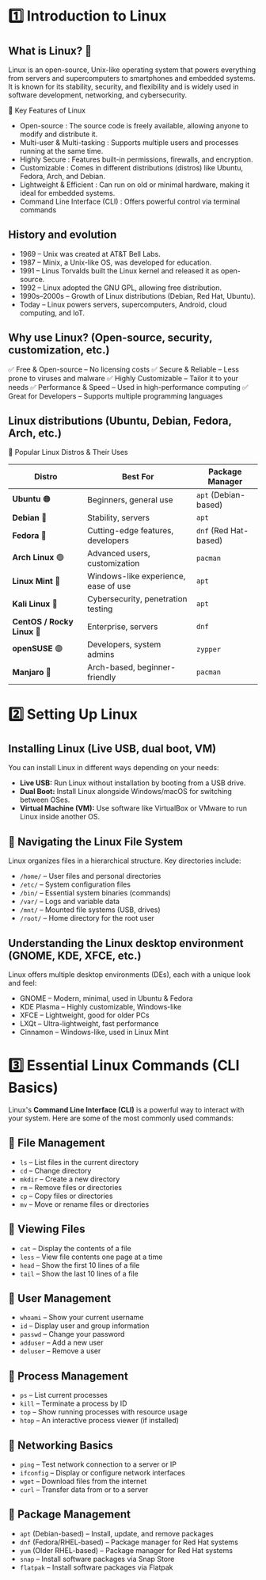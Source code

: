 # 1️⃣ Introduction to Linux  

## What is Linux? 🐧

Linux is an open-source, Unix-like operating system that powers everything from servers and supercomputers to smartphones and embedded systems. It is known for its stability, security, and flexibility and is widely used in software development, networking, and cybersecurity.


🔹 Key Features of Linux

- Open-source : The source code is freely available, allowing anyone to modify and distribute it.
- Multi-user & Multi-tasking : Supports multiple users and processes running at the same time.
- Highly Secure : Features built-in permissions, firewalls, and encryption.
- Customizable : Comes in different distributions (distros) like Ubuntu, Fedora, Arch, and Debian.
- Lightweight & Efficient : Can run on old or minimal hardware, making it ideal for embedded systems.
- Command Line Interface (CLI) : Offers powerful control via terminal commands

## History and evolution  

- 1969 – Unix was created at AT&T Bell Labs.
- 1987 – Minix, a Unix-like OS, was developed for education.
- 1991 – Linus Torvalds built the Linux kernel and released it as open-source.
- 1992 – Linux adopted the GNU GPL, allowing free distribution.
- 1990s–2000s – Growth of Linux distributions (Debian, Red Hat, Ubuntu).
- Today – Linux powers servers, supercomputers, Android, cloud computing, and IoT.

## Why use Linux? (Open-source, security, customization, etc.)  

✅ Free & Open-source – No licensing costs
✅ Secure & Reliable – Less prone to viruses and malware
✅ Highly Customizable – Tailor it to your needs
✅ Performance & Speed – Used in high-performance computing
✅ Great for Developers – Supports multiple programming languages

## Linux distributions (Ubuntu, Debian, Fedora, Arch, etc.)  

🔹 Popular Linux Distros & Their Uses  

| **Distro**   | **Best For** | **Package Manager** |
|-------------|-------------|------------------|
| **Ubuntu** 🟠  | Beginners, general use | `apt` (Debian-based) |
| **Debian** 🔴  | Stability, servers | `apt` |
| **Fedora** 🔵  | Cutting-edge features, developers | `dnf` (Red Hat-based) |
| **Arch Linux** 🟢  | Advanced users, customization | `pacman` |
| **Linux Mint** 🌱  | Windows-like experience, ease of use | `apt` |
| **Kali Linux** 🏴  | Cybersecurity, penetration testing | `apt` |
| **CentOS / Rocky Linux** 🏢  | Enterprise, servers | `dnf` |
| **openSUSE** 🟣  | Developers, system admins | `zypper` |
| **Manjaro** 🌿  | Arch-based, beginner-friendly | `pacman` |

# 2️⃣ Setting Up Linux  

## Installing Linux (Live USB, dual boot, VM)  


You can install Linux in different ways depending on your needs:  

- **Live USB:** Run Linux without installation by booting from a USB drive.  
- **Dual Boot:** Install Linux alongside Windows/macOS for switching between OSes.  
- **Virtual Machine (VM):** Use software like VirtualBox or VMware to run Linux inside another OS.  

## 🔹 Navigating the Linux File System  

Linux organizes files in a hierarchical structure. Key directories include:  

- `/home/` – User files and personal directories  
- `/etc/` – System configuration files  
- `/bin/` – Essential system binaries (commands)  
- `/var/` – Logs and variable data  
- `/mnt/` – Mounted file systems (USB, drives)  
- `/root/` – Home directory for the root user  


## Understanding the Linux desktop environment (GNOME, KDE, XFCE, etc.)  

Linux offers multiple desktop environments (DEs), each with a unique look and feel:

- GNOME – Modern, minimal, used in Ubuntu & Fedora
- KDE Plasma – Highly customizable, Windows-like
- XFCE – Lightweight, good for older PCs
- LXQt – Ultra-lightweight, fast performance
- Cinnamon – Windows-like, used in Linux Mint

# 3️⃣ Essential Linux Commands (CLI Basics)  


Linux's **Command Line Interface (CLI)** is a powerful way to interact with your system. Here are some of the most commonly used commands:  

## 🔹 File Management  

- `ls` – List files in the current directory  
- `cd` – Change directory  
- `mkdir` – Create a new directory  
- `rm` – Remove files or directories  
- `cp` – Copy files or directories  
- `mv` – Move or rename files or directories  

## 🔹 Viewing Files  

- `cat` – Display the contents of a file  
- `less` – View file contents one page at a time  
- `head` – Show the first 10 lines of a file  
- `tail` – Show the last 10 lines of a file  

## 🔹 User Management  

- `whoami` – Show your current username  
- `id` – Display user and group information  
- `passwd` – Change your password  
- `adduser` – Add a new user  
- `deluser` – Remove a user  

## 🔹 Process Management  

- `ps` – List current processes  
- `kill` – Terminate a process by ID  
- `top` – Show running processes with resource usage  
- `htop` – An interactive process viewer (if installed)  

## 🔹 Networking Basics  

- `ping` – Test network connection to a server or IP  
- `ifconfig` – Display or configure network interfaces  
- `wget` – Download files from the internet  
- `curl` – Transfer data from or to a server  

## 🔹 Package Management  

- `apt` (Debian-based) – Install, update, and remove packages  
- `dnf` (Fedora/RHEL-based) – Package manager for Red Hat systems  
- `yum` (Older RHEL-based) – Package manager for Red Hat systems  
- `snap` – Install software packages via Snap Store  
- `flatpak` – Install software packages via Flatpak  
